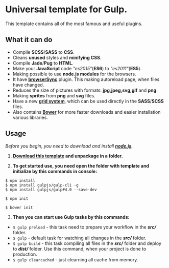 # Universal template for Gulp.
This template contains all of the most famous and useful plugins. 

## What it can do
* Compile **SCSS**/**SASS** to **CSS**.
* Cleans **unused** styles and **minifying CSS**.
* Compile **Jade**/**Pug** to **HTML**.
* Make your **JavaScript** code *"es2015"*(**ES6**) to *"es2011"*(**ES5**).
* Making possible to use **node.js modules** for the browsers.
* It have **[browserSync](https://browsersync.io/)** plugin. This making autoreload page, when files have changed.
* Reduces the size of pictures with formats: **jpg,jpeg,svg,gif** and **png**.
* Making **sprites** from **png** and **svg** files.
* Have a new **[grid system](https://www.npmjs.com/package/smart-grid)**, which can be used directly in the **SASS**/**SCSS** files.
* Also contains **[Bower](https://bower.io/)** for more faster downloads and easier installation various libraries.

## Usage
*Before you begin, you need to download and install* ***[node.js](https://nodejs.org/).***

1. **[Download this template]() and unpackage in a folder.**

2. **To get started use, you need open the folder with template and initialize by this commands in console:**
 ```
 $ npm install
 $ npm install gulpjs/gulp-cli -g
 $ npm install gulpjs/gulp#4.0 --save-dev
 ```
 ```
 $ npm init
 ```
 ```
 $ bower init
 ```
3. **Then you can start use Gulp tasks by this commands:**
 * `$ gulp preload` - this task need to prepare your workflow in the ***src/*** folder.
 * `$ gulp` - default task for watching all changes in the ***src/*** folder. 
 * `$ gulp build` - this task compiling all files in the ***src/*** folder and deploy to ***dist/*** folder. Use this command, when your project is done to production.
 * `$ gulp clearcached` - just clearning all cache from memory.
